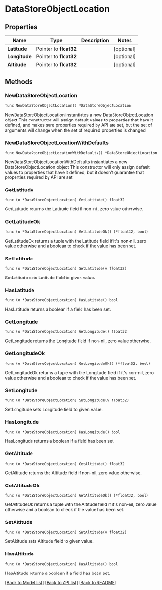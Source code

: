 # DataStoreObjectLocation

## Properties

Name | Type | Description | Notes
------------ | ------------- | ------------- | -------------
**Latitude** | Pointer to **float32** |  | [optional] 
**Longitude** | Pointer to **float32** |  | [optional] 
**Altitude** | Pointer to **float32** |  | [optional] 

## Methods

### NewDataStoreObjectLocation

`func NewDataStoreObjectLocation() *DataStoreObjectLocation`

NewDataStoreObjectLocation instantiates a new DataStoreObjectLocation object
This constructor will assign default values to properties that have it defined,
and makes sure properties required by API are set, but the set of arguments
will change when the set of required properties is changed

### NewDataStoreObjectLocationWithDefaults

`func NewDataStoreObjectLocationWithDefaults() *DataStoreObjectLocation`

NewDataStoreObjectLocationWithDefaults instantiates a new DataStoreObjectLocation object
This constructor will only assign default values to properties that have it defined,
but it doesn't guarantee that properties required by API are set

### GetLatitude

`func (o *DataStoreObjectLocation) GetLatitude() float32`

GetLatitude returns the Latitude field if non-nil, zero value otherwise.

### GetLatitudeOk

`func (o *DataStoreObjectLocation) GetLatitudeOk() (*float32, bool)`

GetLatitudeOk returns a tuple with the Latitude field if it's non-nil, zero value otherwise
and a boolean to check if the value has been set.

### SetLatitude

`func (o *DataStoreObjectLocation) SetLatitude(v float32)`

SetLatitude sets Latitude field to given value.

### HasLatitude

`func (o *DataStoreObjectLocation) HasLatitude() bool`

HasLatitude returns a boolean if a field has been set.

### GetLongitude

`func (o *DataStoreObjectLocation) GetLongitude() float32`

GetLongitude returns the Longitude field if non-nil, zero value otherwise.

### GetLongitudeOk

`func (o *DataStoreObjectLocation) GetLongitudeOk() (*float32, bool)`

GetLongitudeOk returns a tuple with the Longitude field if it's non-nil, zero value otherwise
and a boolean to check if the value has been set.

### SetLongitude

`func (o *DataStoreObjectLocation) SetLongitude(v float32)`

SetLongitude sets Longitude field to given value.

### HasLongitude

`func (o *DataStoreObjectLocation) HasLongitude() bool`

HasLongitude returns a boolean if a field has been set.

### GetAltitude

`func (o *DataStoreObjectLocation) GetAltitude() float32`

GetAltitude returns the Altitude field if non-nil, zero value otherwise.

### GetAltitudeOk

`func (o *DataStoreObjectLocation) GetAltitudeOk() (*float32, bool)`

GetAltitudeOk returns a tuple with the Altitude field if it's non-nil, zero value otherwise
and a boolean to check if the value has been set.

### SetAltitude

`func (o *DataStoreObjectLocation) SetAltitude(v float32)`

SetAltitude sets Altitude field to given value.

### HasAltitude

`func (o *DataStoreObjectLocation) HasAltitude() bool`

HasAltitude returns a boolean if a field has been set.


[[Back to Model list]](../README.md#documentation-for-models) [[Back to API list]](../README.md#documentation-for-api-endpoints) [[Back to README]](../README.md)


